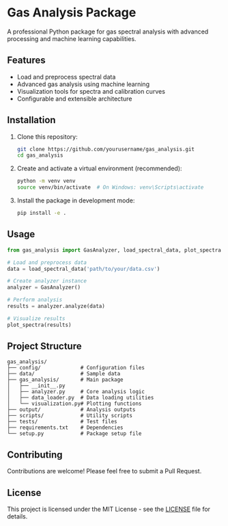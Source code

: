 # Gas Analysis Package

A professional Python package for gas spectral analysis with advanced processing and machine learning capabilities.

## Features

- Load and preprocess spectral data
- Advanced gas analysis using machine learning
- Visualization tools for spectra and calibration curves
- Configurable and extensible architecture

## Installation

1. Clone this repository:
   ```bash
   git clone https://github.com/yourusername/gas_analysis.git
   cd gas_analysis
   ```

2. Create and activate a virtual environment (recommended):
   ```bash
   python -m venv venv
   source venv/bin/activate  # On Windows: venv\Scripts\activate
   ```

3. Install the package in development mode:
   ```bash
   pip install -e .
   ```

## Usage

```python
from gas_analysis import GasAnalyzer, load_spectral_data, plot_spectra

# Load and preprocess data
data = load_spectral_data('path/to/your/data.csv')

# Create analyzer instance
analyzer = GasAnalyzer()

# Perform analysis
results = analyzer.analyze(data)

# Visualize results
plot_spectra(results)
```

## Project Structure

```
gas_analysis/
├── config/             # Configuration files
├── data/               # Sample data
├── gas_analysis/       # Main package
│   ├── __init__.py
│   ├── analyzer.py     # Core analysis logic
│   ├── data_loader.py  # Data loading utilities
│   └── visualization.py# Plotting functions
├── output/             # Analysis outputs
├── scripts/            # Utility scripts
├── tests/              # Test files
├── requirements.txt    # Dependencies
└── setup.py            # Package setup file
```

## Contributing

Contributions are welcome! Please feel free to submit a Pull Request.

## License

This project is licensed under the MIT License - see the [LICENSE](LICENSE) file for details.
